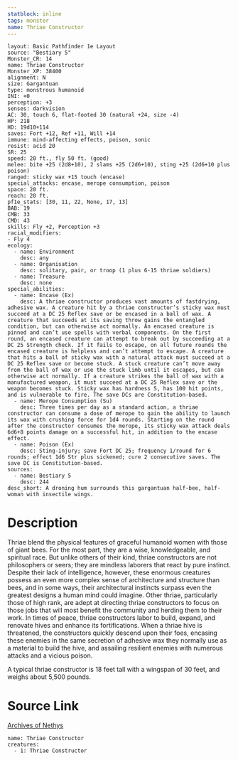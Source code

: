 ```yaml
---
statblock: inline
tags: monster
name: Thriae Constructor
---
```

```statblock
layout: Basic Pathfinder 1e Layout
source: "Bestiary 5"
Monster_CR: 14
name: Thriae Constructor
Monster_XP: 38400
alignment: N
size: Gargantuan
type: monstrous humanoid
INI: +0
perception: +3
senses: darkvision
AC: 30, touch 6, flat-footed 30 (natural +24, size -4)
HP: 218
HD: 19d10+114
saves: Fort +12, Ref +11, Will +14
immune: mind-affecting effects, poison, sonic
resist: acid 20
SR: 25
speed: 20 ft., fly 50 ft. (good)
melee: bite +25 (2d8+10), 2 slams +25 (2d6+10), sting +25 (2d6+10 plus poison)
ranged: sticky wax +15 touch (encase)
special_attacks: encase, merope consumption, poison
space: 20 ft.
reach: 20 ft.
pf1e_stats: [30, 11, 22, None, 17, 13]
BAB: 19
CMB: 33
CMD: 43
skills: Fly +2, Perception +3
racial_modifiers:
- Fly 4
ecology:
  - name: Environment
    desc: any
  - name: Organisation
    desc: solitary, pair, or troop (1 plus 6-15 thriae soldiers)
  - name: Treasure
    desc: none
special_abilities:
  - name: Encase (Ex)
    desc: A thriae constructor produces vast amounts of fastdrying, adhesive wax. A creature hit by a thriae constructor’s sticky wax must succeed at a DC 25 Reflex save or be encased in a ball of wax. A creature that succeeds at its saving throw gains the entangled condition, but can otherwise act normally. An encased creature is pinned and can’t use spells with verbal components. On the first round, an encased creature can attempt to break out by succeeding at a DC 25 Strength check. If it fails to escape, on all future rounds the encased creature is helpless and can’t attempt to escape. A creature that hits a ball of sticky wax with a natural attack must succeed at a DC 25 Reflex save or become stuck. A stuck creature can’t move away from the ball of wax or use the stuck limb until it escapes, but can otherwise act normally. If a creature strikes the ball of wax with a manufactured weapon, it must succeed at a DC 25 Reflex save or the weapon becomes stuck. Sticky wax has hardness 5, has 100 hit points, and is vulnerable to fire. The save DCs are Constitution-based.
  - name: Merope Consumption (Su)
    desc: Three times per day as a standard action, a thriae constructor can consume a dose of merope to gain the ability to launch its wax with crushing force for 1d4 rounds. Starting on the round after the constructor consumes the merope, its sticky wax attack deals 6d6+8 points damage on a successful hit, in addition to the encase effect.
  - name: Poison (Ex)
    desc: Sting-injury; save Fort DC 25; frequency 1/round for 6 rounds; effect 1d6 Str plus sickened; cure 2 consecutive saves. The save DC is Constitution-based.
sources:
  - name: Bestiary 5
    desc: 244
desc_short: A droning hum surrounds this gargantuan half-bee, half-woman with insectile wings.
```
# Description
Thriae blend the physical features of graceful humanoid women with those of giant bees. For the most part, they are a wise, knowledgeable, and spiritual race. But unlike others of their kind, thriae constructors are not philosophers or seers; they are mindless laborers that react by pure instinct. Despite their lack of intelligence, however, these enormous creatures possess an even more complex sense of architecture and structure than bees, and in some ways, their architectural instincts surpass even the greatest designs a human mind could imagine. Other thriae, particularly those of high rank, are adept at directing thriae constructors to focus on those jobs that will most benefit the community and herding them to their work. In times of peace, thriae constructors labor to build, expand, and renovate hives and enhance its fortifications. When a thriae hive is threatened, the constructors quickly descend upon their foes, encasing these enemies in the same secretion of adhesive wax they normally use as a material to build the hive, and assailing resilient enemies with numerous attacks and a vicious poison.

 A typical thriae constructor is 18 feet tall with a wingspan of 30 feet, and weighs about 5,500 pounds.
# Source Link
[Archives of Nethys](https://aonprd.com/MonsterDisplay.aspx?ItemName=Thriae%20Constructor)
```encounter-table
name: Thriae Constructor
creatures:
  - 1: Thriae Constructor
```
